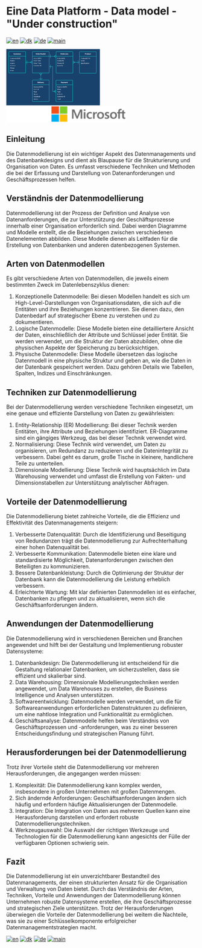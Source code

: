 # Eine Data Platform - Data model - "Under construction"

[![en](https://img.shields.io/badge/lang-en-red.svg)](DataModel.md)
[![dk](https://img.shields.io/badge/lang-dk-green.svg)](DataModel-da.md)
[![de](https://img.shields.io/badge/lang-de-yellow.svg)](DataModel-de.md)
[![main](https://img.shields.io/badge/main-document-blue.svg)](../README.md)

![microsoft](../images/data_model.png)   ![microsoft](../images/microsoft.png)

## Einleitung

Die Datenmodellierung ist ein wichtiger Aspekt des Datenmanagements und des Datenbankdesigns und dient als Blaupause für die Strukturierung und Organisation von Daten. Es umfasst verschiedene Techniken und Methoden
die bei der Erfassung und Darstellung von Datenanforderungen und Geschäftsprozessen helfen.

## Verständnis der Datenmodellierung
Datenmodellierung ist der Prozess der Definition und Analyse von Datenanforderungen, die zur Unterstützung der Geschäftsprozesse innerhalb einer Organisation erforderlich sind. Dabei werden Diagramme und Modelle erstellt, die die Beziehungen zwischen verschiedenen Datenelementen abbilden. Diese Modelle dienen als Leitfaden für die Erstellung von Datenbanken und anderen datenbezogenen Systemen.

## Arten von Datenmodellen
Es gibt verschiedene Arten von Datenmodellen, die jeweils einem bestimmten Zweck im Datenlebenszyklus dienen:
1) Konzeptionelle Datenmodelle: Bei diesen Modellen handelt es sich um High-Level-Darstellungen von Organisationsdaten, die sich auf die Entitäten und ihre Beziehungen konzentrieren. Sie dienen dazu, den Datenbedarf auf strategischer Ebene zu verstehen und zu dokumentieren.
2) Logische Datenmodelle: Diese Modelle bieten eine detailliertere Ansicht der Daten, einschließlich der Attribute und Schlüssel jeder Entität. Sie werden verwendet, um die Struktur der Daten abzubilden, ohne die physischen Aspekte der Speicherung zu berücksichtigen.
3) Physische Datenmodelle: Diese Modelle übersetzen das logische Datenmodell in eine physische Struktur und geben an, wie die Daten in der Datenbank gespeichert werden. Dazu gehören Details wie Tabellen, Spalten, Indizes und Einschränkungen.

## Techniken zur Datenmodellierung

Bei der Datenmodellierung werden verschiedene Techniken eingesetzt, um eine genaue und effiziente Darstellung von Daten zu gewährleisten:

1) Entity-Relationship (ER) Modellierung: Bei dieser Technik werden Entitäten, ihre Attribute und Beziehungen identifiziert. ER-Diagramme sind ein gängiges Werkzeug, das bei dieser Technik verwendet wird.
2) Normalisierung: Diese Technik wird verwendet, um Daten zu organisieren, um Redundanz zu reduzieren und die Datenintegrität zu verbessern. Dabei geht es darum, große Tische in kleinere, handlichere Teile zu unterteilen.
3) Dimensionale Modellierung: Diese Technik wird hauptsächlich im Data Warehousing verwendet und umfasst die Erstellung von Fakten- und Dimensionstabellen zur Unterstützung analytischer Abfragen.

## Vorteile der Datenmodellierung

Die Datenmodellierung bietet zahlreiche Vorteile, die die Effizienz und Effektivität des Datenmanagements steigern:

1) Verbesserte Datenqualität: Durch die Identifizierung und Beseitigung von Redundanzen trägt die Datenmodellierung zur Aufrechterhaltung einer hohen Datenqualität bei.
2) Verbesserte Kommunikation: Datenmodelle bieten eine klare und standardisierte Möglichkeit, Datenanforderungen zwischen den Beteiligten zu kommunizieren.
3) Bessere Datenbankleistung: Durch die Optimierung der Struktur der Datenbank kann die Datenmodellierung die Leistung erheblich verbessern.
4) Erleichterte Wartung: Mit klar definierten Datenmodellen ist es einfacher, Datenbanken zu pflegen und zu aktualisieren, wenn sich die Geschäftsanforderungen ändern.

## Anwendungen der Datenmodellierung

Die Datenmodellierung wird in verschiedenen Bereichen und Branchen angewendet und hilft bei der Gestaltung und Implementierung robuster Datensysteme:

1) Datenbankdesign: Die Datenmodellierung ist entscheidend für die Gestaltung relationaler Datenbanken, um sicherzustellen, dass sie effizient und skalierbar sind.
2) Data Warehousing: Dimensionale Modellierungstechniken werden angewendet, um Data Warehouses zu erstellen, die Business Intelligence und Analysen unterstützen.
3) Softwareentwicklung: Datenmodelle werden verwendet, um die für Softwareanwendungen erforderlichen Datenstrukturen zu definieren, um eine nahtlose Integration und Funktionalität zu ermöglichen.
4) Geschäftsanalyse: Datenmodelle helfen beim Verständnis von Geschäftsprozessen und -anforderungen, was zu einer besseren Entscheidungsfindung und strategischen Planung führt.

## Herausforderungen bei der Datenmodellierung

Trotz ihrer Vorteile steht die Datenmodellierung vor mehreren Herausforderungen, die angegangen werden müssen:

1) Komplexität: Die Datenmodellierung kann komplex werden, insbesondere in großen Unternehmen mit großen Datenmengen.
2) Sich ändernde Anforderungen: Geschäftsanforderungen ändern sich häufig und erfordern häufige Aktualisierungen der Datenmodelle.
3) Integration: Die Integration von Daten aus mehreren Quellen kann eine Herausforderung darstellen und erfordert robuste Datenmodellierungstechniken.
4) Werkzeugauswahl: Die Auswahl der richtigen Werkzeuge und Technologien für die Datenmodellierung kann angesichts der Fülle der verfügbaren Optionen schwierig sein.

## Fazit

Die Datenmodellierung ist ein unverzichtbarer Bestandteil des Datenmanagements, der einen strukturierten Ansatz für die Organisation und Verwaltung von Daten bietet. Durch das Verständnis der Arten, Techniken, Vorteile und Anwendungen der Datenmodellierung können Unternehmen robuste Datensysteme erstellen, die ihre Geschäftsprozesse und strategischen Ziele unterstützen. Trotz der Herausforderungen überwiegen die Vorteile der Datenmodellierung bei weitem die Nachteile, was sie zu einer Schlüsselkomponente erfolgreicher Datenmanagementstrategien macht.



[![en](https://img.shields.io/badge/lang-en-red.svg)](DataModel.md)
[![dk](https://img.shields.io/badge/lang-dk-green.svg)](DataModel-da.md)
[![de](https://img.shields.io/badge/lang-de-yellow.svg)](DataModel-de.md)
[![main](https://img.shields.io/badge/main-document-blue.svg)](../README.md)
